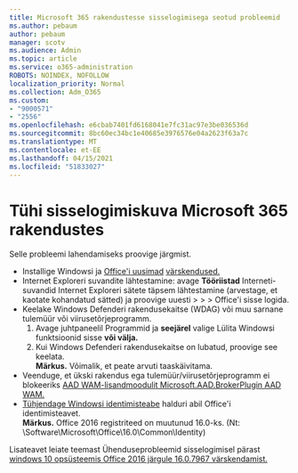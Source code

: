 ```yaml
---
title: Microsoft 365 rakendustesse sisselogimisega seotud probleemid
ms.author: pebaum
author: pebaum
manager: scotv
ms.audience: Admin
ms.topic: article
ms.service: o365-administration
ROBOTS: NOINDEX, NOFOLLOW
localization_priority: Normal
ms.collection: Adm_O365
ms.custom:
- "9000571"
- "2556"
ms.openlocfilehash: e6cbab7401fd6168041e7fc31ac97e3be036536d
ms.sourcegitcommit: 8bc60ec34bc1e40685e3976576e04a2623f63a7c
ms.translationtype: MT
ms.contentlocale: et-EE
ms.lasthandoff: 04/15/2021
ms.locfileid: "51833027"
---
```

# <a name="blank-sign-in-screen-in-microsoft-365-apps"></a>Tühi sisselogimiskuva Microsoft 365 rakendustes

Selle probleemi lahendamiseks proovige järgmist.
- Installige Windowsi ja [Office'i uusimad](https://support.microsoft.com/help/4027667/windows-10-update) [värskendused.](https://support.office.com/article/update-office-and-your-computer-with-microsoft-update-2ab296f3-7f03-43a2-8e50-46de917611c5)
- Internet Exploreri suvandite lähtestamine: avage **Tööriistad** Interneti-suvandid Internet Exploreri sätete täpsem lähtestamine (arvestage, et kaotate kohandatud sätted) ja proovige uuesti  >    >    >   Office'i sisse logida.
- Keelake Windows Defenderi rakendusekaitse (WDAG) või muu sarnane tulemüür või viirusetõrjeprogramm.
    1. Avage juhtpaneelil Programmid ja **seejärel** valige Lülita Windowsi funktsioonid sisse **või välja.**
    2. Kui Windows Defenderi rakendusekaitse on lubatud, proovige see keelata.<br/>
    **Märkus.** Võimalik, et peate arvuti taaskäivitama.
- Veenduge, et ükski rakendus ega tulemüür/viirusetõrjeprogramm ei blokeeriks [AAD WAM-lisandmoodulit Microsoft.AAD.BrokerPlugin AAD WAM.](https://docs.microsoft.com/office365/troubleshoot/administration/connection-issue-when-sign-in-office-2016#symptom-1)
- [Tühjendage Windowsi identimisteabe](https://docs.microsoft.com/office/troubleshoot/error-messages/another-account-already-signed-in#step-3-clear-cached-credentials-on-the-computer) halduri abil Office'i identimisteavet.<br/>
    **Märkus.** Office 2016 registriteed on muutunud 16.0-ks. (Nt: \Software\Microsoft\Office\16.0\Common\Identity\)

Lisateavet leiate teemast Ühenduseprobleemid sisselogimisel pärast [windows 10 opsüsteemis Office 2016 järgule 16.0.7967 värskendamist.](https://docs.microsoft.com/office365/troubleshoot/administration/connection-issue-when-sign-in-office-2016)